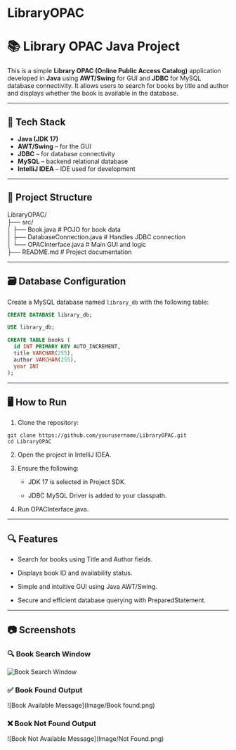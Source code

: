 # LibraryOPAC
# 📚 Library OPAC Java Project

This is a simple **Library OPAC (Online Public Access Catalog)** application developed in **Java** using **AWT/Swing** for GUI and **JDBC** for MySQL database connectivity. It allows users to search for books by title and author and displays whether the book is available in the database.

---

## 🔧 Tech Stack

- **Java (JDK 17)**
- **AWT/Swing** – for the GUI
- **JDBC** – for database connectivity
- **MySQL** – backend relational database
- **IntelliJ IDEA** – IDE used for development

---

## 📁 Project Structure

LibraryOPAC/   
├── src/   
│ ├── Book.java # POJO for book data   
│ ├── DatabaseConnection.java # Handles JDBC connection  
│ └── OPACInterface.java # Main GUI and logic  
├── README.md # Project documentation  

---



## 🗃️ Database Configuration

Create a MySQL database named `library_db` with the following table:

```sql
CREATE DATABASE library_db;

USE library_db;

CREATE TABLE books (
  id INT PRIMARY KEY AUTO_INCREMENT,
  title VARCHAR(255),
  author VARCHAR(255),
  year INT
);
```
---
## 🖥️ How to Run   
1. Clone the repository:

```
git clone https://github.com/yourusername/LibraryOPAC.git
cd LibraryOPAC
```

2. Open the project in IntelliJ IDEA.

3. Ensure the following:

    - JDK 17 is selected in Project SDK.

    - JDBC MySQL Driver is added to your classpath.

4. Run OPACInterface.java.

---

## 🔍 Features
- Search for books using Title and Author fields.

- Displays book ID and availability status.

- Simple and intuitive GUI using Java AWT/Swing.

- Secure and efficient database querying with PreparedStatement.

---

## 📷 Screenshots
### 🔍 Book Search Window

![Book Search Window](Image/GUI.png)

### ✅ Book Found Output

![Book Available Message](Image/Book found.png)

### ❌ Book Not Found Output

![Book Not Available Message](Image/Not Found.png)
